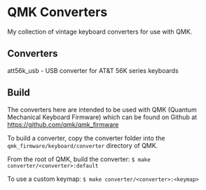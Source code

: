 QMK Converters
======================

My collection of vintage keyboard converters for use with QMK.

## Converters
att56k_usb - USB converter for AT&T 56K series keyboards

## Build
The converters here are intended to be used with QMK (Quantum Mechanical Keyboard Firmware) which can be found on Github at https://github.com/qmk/qmk_firmware

To build a converter, copy the converter folder into the
`qmk_firmware/keyboard/converter` directory of QMK.

From the root of QMK, build the converter:
`$ make converter/<converter>:default`

To use a custom keymap:
`$ make converter/<converter>:<keymap>`
